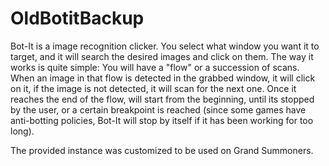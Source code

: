 # OldBotitBackup
Bot-It is a image recognition clicker. You select what window you want it to target, and it will search the desired images and click on them. The way it works is quite simple: You will have a "flow" or a succession of scans. When an image in that flow is detected in the grabbed window, it will click on it, if the image is not detected, it will scan for the next one. Once it reaches the end of the flow, will start from the beginning, until its stopped by the user, or a certain breakpoint is reached (since some games have anti-botting policies, Bot-It will stop by itself if it has been working for too long).


The provided instance was customized to be used on Grand Summoners.
